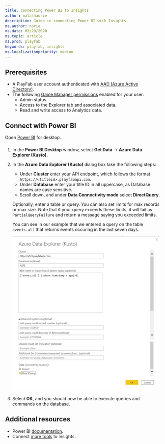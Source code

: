 ```yaml
---
title: Connecting Power BI to Insights
author: natashaorie
description: Guide to connecting Power BI with Insights. 
ms.author: norie
ms.date: 03/20/2020    
ms.topic: article
ms.prod: playfab
keywords: playfab, insights
ms.localizationpriority: medium
---
```


## Prerequisites
* A PlayFab user account authenticated with [AAD (Azure Active Directory)](https://docs.microsoft.com/gaming/playfab/features/authentication/aad-authentication/).
* The following [Game Manager permissions](https://docs.microsoft.com/gaming/playfab/features/config/gamemanager/playfab-user-roles#assigning-roles) enabled for your user:
    *  Admin status.
    *  Access to the Explorer tab and associated data.
    *  Read and write access to Analytics data.

## Connect with Power BI
Open [Power BI](https://powerbi.microsoft.com/desktop/) for desktop. 

###
1. In the **Power BI Desktop** window, select **Get Data** -> **Azure Data Explorer (Kusto)**.
2. In the **Azure Data Explorer (Kusto)** dialog box take the following steps:
   * Under **Cluster** enter your API endpoint, which follows the format `https://<titleid>.playfabapi.com`. 
   * Under **Database** enter your title ID in all uppercase, as Database names are case sensitive. 
   * Scroll down, and under **Data Connectivity mode** select **DirectQuery**.

   Optionally, enter a table or query. You can also set limits for max records or max size. Note that if your query exceeds these limits, it will fail as `PartialQueryFailure` and return a message saying you exceeded limits. 

   You can see in our example that we entered a query on the table `events.all` that returns events occuring in the last seven days. 

   ![Power BI Setup](media/powerBI.png)
   ![Power BI Setup Extended](media/powerBI-2.png)

3. Select **OK**, and you should now be able to execute queries and commands on the database. 

## Additional resources

* Power BI [documentation](https://docs.microsoft.com/power-bi/).
* Connect [more tools](index.md) to Insights.